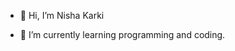 - 👋 Hi, I’m Nisha Karki

- 🌱 I’m currently learning programming and coding.


<!---
nisha536/nisha536 is a ✨ special ✨ repository because its `README.md` (this file) appears on your GitHub profile.
You can click the Preview link to take a look at your changes.
--->
